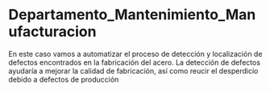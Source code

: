# Departamento_Mantenimiento_Manufacturacion
En este caso vamos a automatizar el proceso de detección y localización de defectos encontrados en la fabricación del acero. La detección de defectos ayudaría a mejorar la calidad de fabricación, así como reucir el desperdicio debido a defectos de producción
